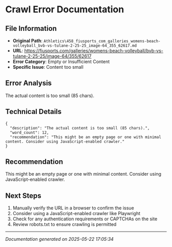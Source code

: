 # Crawl Error Documentation

## File Information
- **Original Path**: `Athletics\458_fiusports_com_galleries_womens-beach-volleyball_bvb-vs-tulane-2-25-25_image-64_355_62617.md`
- **URL**: https://fiusports.com/galleries/womens-beach-volleyball/bvb-vs-tulane-2-25-25/image-64/355/62617
- **Error Category**: Empty or Insufficient Content
- **Specific Issue**: Content too small

## Error Analysis
The actual content is too small (85 chars).

## Technical Details
```
{
  "description": "The actual content is too small (85 chars).",
  "word_count": 12,
  "recommendation": "This might be an empty page or one with minimal content. Consider using JavaScript-enabled crawler."
}
```

## Recommendation
This might be an empty page or one with minimal content. Consider using JavaScript-enabled crawler.

## Next Steps
1. Manually verify the URL in a browser to confirm the issue
2. Consider using a JavaScript-enabled crawler like Playwright
3. Check for any authentication requirements or CAPTCHAs on the site
4. Review robots.txt to ensure crawling is permitted

---
*Documentation generated on 2025-05-22 17:05:34*
